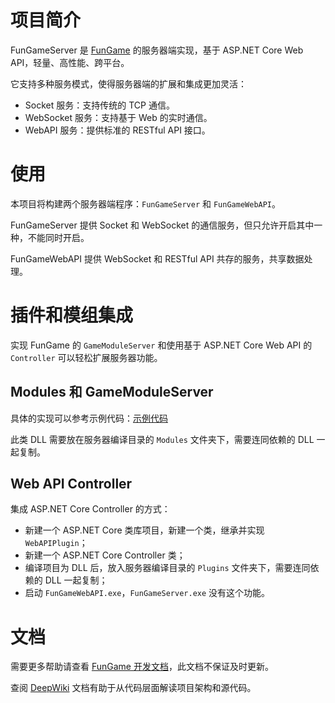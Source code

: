 # 项目简介

FunGameServer 是 [FunGame](https://github.com/project-redbud/FunGame-Core) 的服务器端实现，基于 ASP.NET Core Web API，轻量、高性能、跨平台。

它支持多种服务模式，使得服务器端的扩展和集成更加灵活：

- Socket 服务：支持传统的 TCP 通信。
- WebSocket 服务：支持基于 Web 的实时通信。
- WebAPI 服务：提供标准的 RESTful API 接口。

# 使用

本项目将构建两个服务器端程序：`FunGameServer` 和 `FunGameWebAPI`。

FunGameServer 提供 Socket 和 WebSocket 的通信服务，但只允许开启其中一种，不能同时开启。

FunGameWebAPI 提供 WebSocket 和 RESTful API 共存的服务，共享数据处理。

# 插件和模组集成

实现 FunGame 的 `GameModuleServer` 和使用基于 ASP.NET Core Web API 的 `Controller` 可以轻松扩展服务器功能。

## Modules 和 GameModuleServer

具体的实现可以参考示例代码：[示例代码](https://github.com/project-redbud/FunGame-Core/tree/master/Library/Common/Addon/Example)

此类 DLL 需要放在服务器编译目录的 `Modules` 文件夹下，需要连同依赖的 DLL 一起复制。

## Web API Controller

集成 ASP.NET Core Controller 的方式：

- 新建一个 ASP.NET Core 类库项目，新建一个类，继承并实现 `WebAPIPlugin`；
- 新建一个 ASP.NET Core Controller 类；
- 编译项目为 DLL 后，放入服务器编译目录的 `Plugins` 文件夹下，需要连同依赖的 DLL 一起复制；
- 启动 `FunGameWebAPI.exe`，`FunGameServer.exe` 没有这个功能。

# 文档

需要更多帮助请查看 [FunGame 开发文档](https://project-redbud.github.io/)，此文档不保证及时更新。

查阅 [DeepWiki](https://deepwiki.com/project-redbud/FunGame-Server) 文档有助于从代码层面解读项目架构和源代码。
